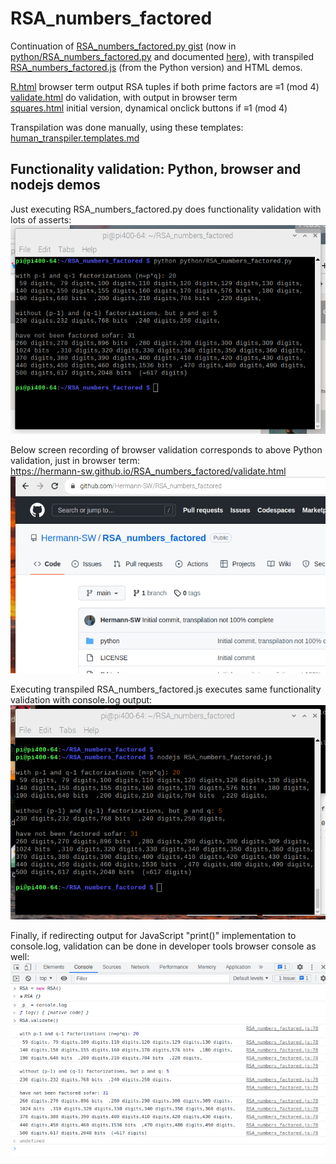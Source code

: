 # RSA_numbers_factored

Continuation of [RSA_numbers_factored.py gist](https://gist.github.com/Hermann-SW/839dfe6002810d404e3f0fe1808a6333) (now in [python/RSA_numbers_factored.py](python/RSA_numbers_factored.py) and documented [here](python/README.md)), with transpiled [RSA_numbers_factored.js](RSA_numbers_factored.js) (from the Python version) and HTML demos.

[R.html](R.html)  browser term output RSA tuples if both prime factors are ≡1 (mod 4)  
[validate.html](validate.html)  do validation, with output in browser term  
[squares.html](squares.html)  initial version, dynamical onclick buttons if ≡1 (mod 4)  

Transpilation was done manually, using these templates:  
[human_transpiler.templates.md](human_transpiler.templates.md)  

## Functionality validation: Python, browser and nodejs demos 

Just executing RSA_numbers_factored.py does functionality validation with lots of asserts:  
![python.validation.png](python.validation.png)

Below screen recording of browser validation corresponds to above Python validation, just in browser term:  
https://hermann-sw.github.io/RSA_numbers_factored/validate.html  
![Peek_2022-12-18_22-29.gif](Peek_2022-12-18_22-29.gif)

Executing transpiled RSA_numbers_factored.js executes same functionality validation with console.log output:  
![nodejs.validation.png](nodejs.validation.png)

Finally, if redirecting output for JavaScript "print()" implementation to console.log, validation can be done in developer tools browser console as well:  
![browser_console.validation.png](browser_console.validation.png)

